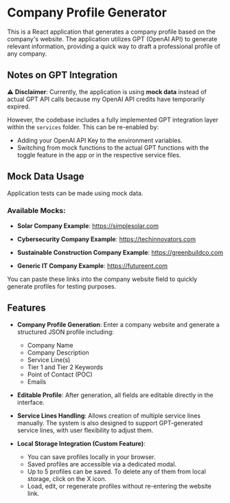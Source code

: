 # Company Profile Generator

This is a React application that generates a company profile based on the company's website. The application utilizes GPT (OpenAI API) to generate relevant information, providing a quick way to draft a professional profile of any company.

## Notes on GPT Integration

⚠️ **Disclaimer**: Currently, the application is using **mock data** instead of actual GPT API calls because my OpenAI API credits have temporarily expired. 

However, the codebase includes a fully implemented GPT integration layer within the `services` folder. This can be re-enabled by:
- Adding your OpenAI API Key to the environment variables.
- Switching from mock functions to the actual GPT functions with the toggle feature in the app or in the respective service files.

## Mock Data Usage

Application tests can be made using mock data.

### Available Mocks:
- **Solar Company Example**:
https://simplesolar.com

- **Cybersecurity Company Example**:
https://techinnovators.com

- **Sustainable Construction Company Example**:
https://greenbuildco.com

- **Generic IT Company Example**:
https://futureent.com


You can paste these links into the company website field to quickly generate profiles for testing purposes.

## Features

- **Company Profile Generation**: Enter a company website and generate a structured JSON profile including:
  - Company Name
  - Company Description
  - Service Line(s)
  - Tier 1 and Tier 2 Keywords
  - Point of Contact (POC)
  - Emails

- **Editable Profile**: After generation, all fields are editable directly in the interface.

- **Service Lines Handling**: Allows creation of multiple service lines manually. The system is also designed to support GPT-generated service lines, with user flexibility to adjust them.

- **Local Storage Integration (Custom Feature)**:
    - You can save profiles locally in your browser.
    - Saved profiles are accessible via a dedicated modal.
    - Up to 5 profiles can be saved. To delete any of them from local storage, click on the X icon.
    - Load, edit, or regenerate profiles without re-entering the website link.
